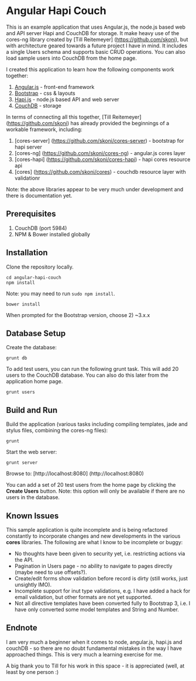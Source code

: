 # Angular Hapi Couch

This is an example application that uses Angular.js, the node.js based web and API server Hapi and CouchDB for storage. It make heavy use of the cores-ng library created by [Till Reitemeyer] (https://github.com/skoni), but with architecture geared towards a future project I have in mind. It includes a single Users schema and supports basic CRUD operations. You can also load sample users into CouchDB from the home page.

I created this application to learn how the following components work together:

1. [Angular.js](http://angularjs.org/) - front-end framework 
2. [Bootstrap](http://getbootstrap.com/) - css & layouts 
3. [Hapi.js](http://spumko.github.io/) - node.js based API and web server 
4. [CouchDB](http://couchdb.apache.org/) - storage 


In terms of connecting all this together, [Till Reitemeyer] (https://github.com/skoni) has already provided the beginnings of a workable framework, including:

1. [cores-server] (https://github.com/skoni/cores-server) - bootstrap for hapi server
2. [cores-ng] (https://github.com/skoni/cores-ng) - angular.js cores layer
3. [cores-hapi] (https://github.com/skoni/cores-hapi) - hapi cores resource api
4. [cores] (https://github.com/skoni/cores) - couchdb resource layer with validationr

Note: the above libraries appear to be very much under development and there is documentation yet.

## Prerequisites

1. CouchDB (port 5984)
2. NPM & Bower installed globally

## Installation

Clone the repository locally.

```
cd angular-hapi-couch
npm install
```
Note: you may need to run `sudo npm install`.

```
bower install
```

When prompted for the Bootstrap version, choose 2) ~3.x.x

## Database Setup

Create the database:

```
grunt db
```

To add test users, you can run the following grunt task. This will add 20 users to the CouchDB database. You can also do this later from the application home page.

```
grunt users
```

## Build and Run

Build the application (various tasks including compiling templates, jade and stylus files, combining the cores-ng files):

```
grunt
```
Start the web server:

```
grunt server
```

Browse to: [http://localhost:8080] (http://localhost:8080)

You can add a set of 20 test users from the home page by clicking the **Create Users** button. Note: this option will only be available if there are no users in the database.

## Known Issues

This sample application is quite incomplete and is being refactored constantly to incorporate changes and new developments in the various **cores** libraries. The following are what I know to be incomplete or buggy:

 - No thoughts have been given to security yet, i.e. restricting actions via the API.
 - Pagination in Users page - no ability to navigate to pages directly (maybe need to use offsets?).
 - Create/edit forms show validation before record is dirty (still works, just unsightly IMO).
 - Incomplete support for inut type validations, e.g. I have added a hack for email validation, but other formats are not yet supported.
 - Not all directive templates have been converted fully to Bootstrap 3, i.e. I have only converted some model templates and String and Number.
 
## Endnote

I am very much a beginner when it comes to node, angular.js, hapi.js and couchDB - so there are no doubt fundamental mistakes in the way I have approached things. This is very much a learning exercise for me.

A big thank you to Till for his work in this space - it is appreciated (well, at least by one person :)